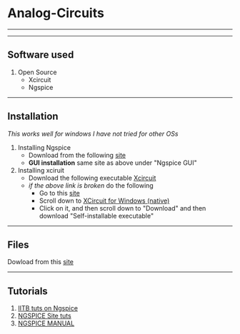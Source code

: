 # Analog-Circuits

---
---
## Software used
1. Open Source
     * Xcircuit
     * Ngspice

---
## Installation
*This works well for windows I have not tried for other OSs*
1. Installing Ngspice 
    * Download from the following [site](http://ngspice.sourceforge.net/download.html#bin1)
    * **GUI installation** same site as above under "Ngspice GUI" 
2. Installing xciruit
    * Download the following executable [Xcircuit](https://www.oocities.org/sw286000/Setup.zip)
    * *if the above link is broken* do the following 
        * Go to this [site](http://opencircuitdesign.com/xcircuit/)
        * Scroll down to [XCircuit for Windows (native)](http://www.oocities.com/sw286000)
        * Click on it, and then scroll down to "Download" and then download "Self-installable executable"


---
## Files
Dowload from this [site](http://ptm.asu.edu/latest.html)

---
## Tutorials
1. [IITB tuts on Ngspice](https://www.youtube.com/watch?v=r5qZhJfwRLU)
2. [NGSPICE Site tuts](http://ngspice.sourceforge.net/ngspice-tutorial.html)
3. [NGSPICE MANUAL](ngspice-34-manual.pdf)
